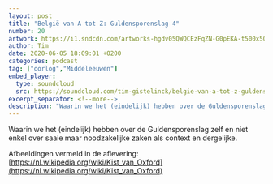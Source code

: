 ```yaml
---
layout: post
title: "België van A tot Z: Guldensporenslag 4"
number: 20
artwork: https://i1.sndcdn.com/artworks-hgdv05QWQCEzFqZN-G0pEKA-t500x500.jpg
author: Tim
date: 2020-06-05 18:09:01 +0200
categories: podcast
tag: ["oorlog","Middeleeuwen"]
embed_player:
  type: soundcloud
  src: https://soundcloud.com/tim-gistelinck/belgie-van-a-tot-z-guldensporenslag-4
excerpt_separator: <!--more-->
description: "Waarin we het (eindelijk) hebben over de Guldensporenslag zelf en niet enkel over saaie maar noodzakelijke zaken als context en dergelijke."
---
```

Waarin we het (eindelijk) hebben over de Guldensporenslag zelf en niet enkel over saaie maar noodzakelijke zaken als context en dergelijke. 

Afbeeldingen vermeld in de aflevering: [https://nl.wikipedia.org/wiki/Kist_van_Oxford](https://nl.wikipedia.org/wiki/Kist_van_Oxford)